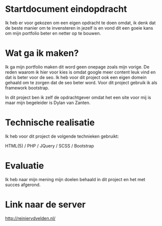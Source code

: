 # Startdocument eindopdracht
Ik heb er voor gekozen om een eigen opdracht te doen omdat, ik denk dat de beste manier om te invensteren in jezelf is en vond dit een goeie kans om mijn portfolio beter en netter op te bouwen.
# Wat ga ik maken?
Ik ga mijn portfolio maken dit word geen onepage zoals mijn vorige.
De reden waarom ik hier voor kies is omdat google meer content leuk vind en dat is beter voor de seo.
Ik heb voor dit project ook een eigen domein gehaald om te zorgen dat de seo beter word.
Voor dit project gebruik ik als framework bootstrap.

In dit project ben ik zelf de opdrachtgever omdat het een site voor mij is maar mijn begeleider is Dylan van Zanten.

# Technische realisatie

Ik heb voor dit project de volgende technieken gebruikt:

HTML(5) / PHP / JQuery / SCSS / Bootstrap
  
  
# Evaluatie
  Ik heb naar mijn mening mijn doelen behaald in dit project en het met succes afgerond.
  
# Link naar de server

http://reiniervdvelden.nl/
